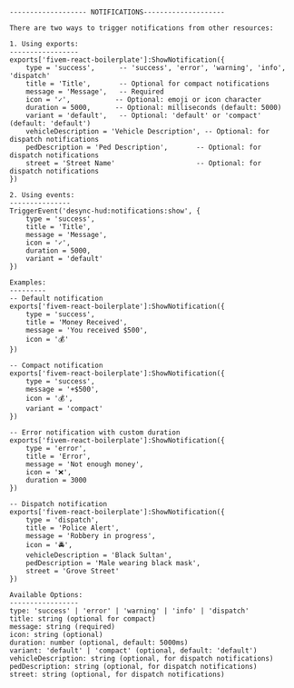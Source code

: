     
    
    
    ------------------- NOTIFICATIONS--------------------
    
    There are two ways to trigger notifications from other resources:

    1. Using exports:
    -----------------
    exports['fivem-react-boilerplate']:ShowNotification({
        type = 'success',      -- 'success', 'error', 'warning', 'info', 'dispatch'
        title = 'Title',       -- Optional for compact notifications
        message = 'Message',   -- Required
        icon = '✓',           -- Optional: emoji or icon character
        duration = 5000,      -- Optional: milliseconds (default: 5000)
        variant = 'default',   -- Optional: 'default' or 'compact' (default: 'default')
        vehicleDescription = 'Vehicle Description', -- Optional: for dispatch notifications
        pedDescription = 'Ped Description',       -- Optional: for dispatch notifications
        street = 'Street Name'                    -- Optional: for dispatch notifications
    })

    2. Using events:
    ---------------
    TriggerEvent('desync-hud:notifications:show', {
        type = 'success',
        title = 'Title',
        message = 'Message',
        icon = '✓',
        duration = 5000,
        variant = 'default'
    })

    Examples:
    ---------
    -- Default notification
    exports['fivem-react-boilerplate']:ShowNotification({
        type = 'success',
        title = 'Money Received',
        message = 'You received $500',
        icon = '💰'
    })

    -- Compact notification
    exports['fivem-react-boilerplate']:ShowNotification({
        type = 'success',
        message = '+$500',
        icon = '💰',
        variant = 'compact'
    })

    -- Error notification with custom duration
    exports['fivem-react-boilerplate']:ShowNotification({
        type = 'error',
        title = 'Error',
        message = 'Not enough money',
        icon = '❌',
        duration = 3000
    })

    -- Dispatch notification
    exports['fivem-react-boilerplate']:ShowNotification({
        type = 'dispatch',
        title = 'Police Alert',
        message = 'Robbery in progress',
        icon = '🚔',
        vehicleDescription = 'Black Sultan',
        pedDescription = 'Male wearing black mask',
        street = 'Grove Street'
    })

    Available Options:
    -----------------
    type: 'success' | 'error' | 'warning' | 'info' | 'dispatch'
    title: string (optional for compact)
    message: string (required)
    icon: string (optional)
    duration: number (optional, default: 5000ms)
    variant: 'default' | 'compact' (optional, default: 'default')
    vehicleDescription: string (optional, for dispatch notifications)
    pedDescription: string (optional, for dispatch notifications)
    street: string (optional, for dispatch notifications)
